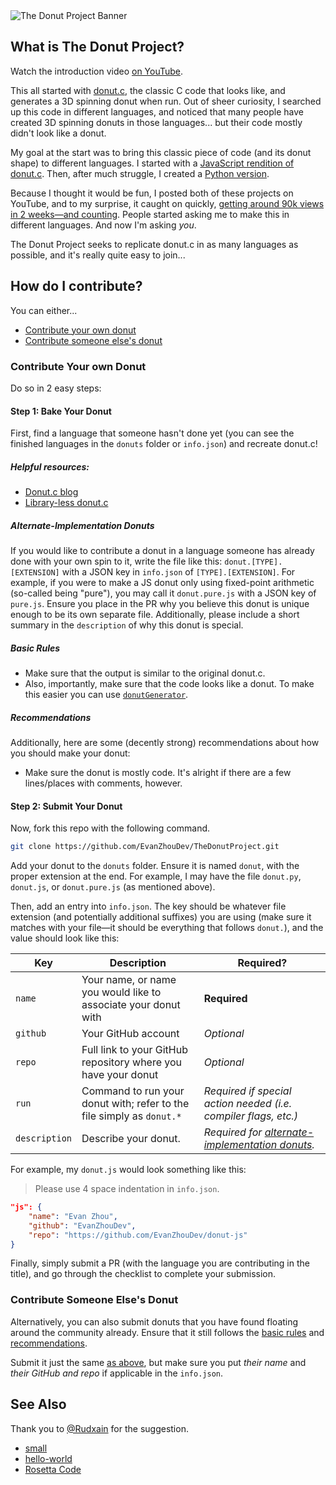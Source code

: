 <img alt="The Donut Project Banner" src="./assets/banner.svg">

## What is The Donut Project?

Watch the introduction video [on YouTube](https://www.youtube.com/watch?v=txWCx1ku_2U).

This all started with [donut.c](https://www.a1k0n.net/2006/09/15/obfuscated-c-donut.html), the classic C code that looks like, and generates a 3D spinning donut when run. Out of sheer curiosity, I searched up this code in different languages, and noticed that many people have created 3D spinning donuts in those languages... but their code mostly didn't look like a donut.

My goal at the start was to bring this classic piece of code (and its donut shape) to different languages. I started with a [JavaScript rendition of donut.c](https://github.com/EvanZhouDev/donut-js). Then, after much struggle, I created a [Python version](https://github.com/EvanZhouDev/donut-py).

Because I thought it would be fun, I posted both of these projects on YouTube, and to my surprise, it caught on quickly, [getting around 90k views in 2 weeks—and counting](https://www.youtube.com/watch?v=tzpfyTFvU6M). People started asking me to make this in different languages. And now I'm asking _you_.

The Donut Project seeks to replicate donut.c in as many languages as possible, and it's really quite easy to join...

## How do I contribute?

You can either...

- [Contribute your own donut](#contribute-your-own-donut)
- [Contribute someone else's donut](#contribute-someone-elses-donut)

### Contribute Your own Donut

Do so in 2 easy steps:

#### Step 1: Bake Your Donut

First, find a language that someone hasn't done yet (you can see the finished languages in the `donuts` folder or `info.json`) and recreate donut.c!

##### Helpful resources:
* [Donut.c blog](https://www.a1k0n.net/2011/07/20/donut-math.html)
* [Library-less donut.c](https://www.a1k0n.net/2021/01/13/optimizing-donut.html)

##### Alternate-Implementation Donuts

If you would like to contribute a donut in a language someone has already done with your own spin to it, write the file like this: `donut.[TYPE].[EXTENSION]` with a JSON key in `info.json` of `[TYPE].[EXTENSION]`. For example, if you were to make a JS donut only using fixed-point arithmetic (so-called being "pure"), you may call it `donut.pure.js` with a JSON key of `pure.js`. Ensure you place in the PR why you believe this donut is unique enough to be its own separate file.
Additionally, please include a short summary in the `description` of why this donut is special.

##### Basic Rules

- Make sure that the output is similar to the original donut.c.
- Also, importantly, make sure that the code looks like a donut. To make this easier you can use [`donutGenerator`](./tools/README.md#donutgenerator).

##### Recommendations

Additionally, here are some (decently strong) recommendations about how you should make your donut:

- Make sure the donut is mostly code. It's alright if there are a few lines/places with comments, however.

#### Step 2: Submit Your Donut

Now, fork this repo with the following command.

```bash
git clone https://github.com/EvanZhouDev/TheDonutProject.git
```

Add your donut to the `donuts` folder. Ensure it is named `donut`, with the proper extension at the end. For example, I may have the file `donut.py`, `donut.js`, or `donut.pure.js` (as mentioned above).

Then, add an entry into `info.json`. The key should be whatever file extension (and potentially additional suffixes) you are using (make sure it matches with your file—it should be everything that follows `donut.`), and the value should look like this:

| Key           | Description                                                           | Required?                                                                           |
| ------------- | --------------------------------------------------------------------- | ----------------------------------------------------------------------------------- |
| `name`        | Your name, or name you would like to associate your donut with        | **Required**                                                                        |
| `github`      | Your GitHub account                                                   | _Optional_                                                                          |
| `repo`        | Full link to your GitHub repository where you have your donut         | _Optional_                                                                          |
| `run`         | Command to run your donut with; refer to the file simply as `donut.*` | _Required if special action needed (i.e. compiler flags, etc.)_                     |
| `description` | Describe your donut.                                                  | _Required for [alternate-implementation donuts](#alternate-implementation-donuts)._ |

For example, my `donut.js` would look something like this:

> Please use 4 space indentation in `info.json`.

```json
"js": {
    "name": "Evan Zhou",
    "github": "EvanZhouDev",
    "repo": "https://github.com/EvanZhouDev/donut-js"
}
```

Finally, simply submit a PR (with the language you are contributing in the title), and go through the checklist to complete your submission.

### Contribute Someone Else's Donut

Alternatively, you can also submit donuts that you have found floating around the community already. Ensure that it still follows the [basic rules](#basic-rules) and [recommendations](#recommendations).

Submit it just the same [as above](#step-2-submit-your-donut), but make sure you put _their name_ and _their GitHub and repo_ if applicable in the `info.json`.

## See Also

Thank you to [@Rudxain](https://github.com/Rudxain) for the suggestion.

- [small](https://github.com/mathiasbynens/small)
- [hello-world](https://github.com/leachim6/hello-world)
- [Rosetta Code](https://rosettacode.org/wiki/Rosetta_Code)
